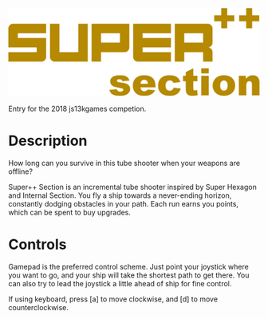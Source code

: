 <img src="./logo.svg">


Entry for the 2018 js13kgames competion.

# Description
How long can you survive in this tube shooter when your weapons are offline?

Super++ Section is an incremental tube shooter inspired by Super Hexagon and Internal Section. You fly a ship towards a never-ending horizon, constantly dodging obstacles in your path. Each run earns you points, which can be spent to buy upgrades.

# Controls
Gamepad is the preferred control scheme. Just point your joystick where you want to go, and your ship will take the shortest path to get there. You can also try to lead the joystick a little ahead of ship for fine control.

If using keyboard, press [a] to move clockwise, and [d] to move counterclockwise.

